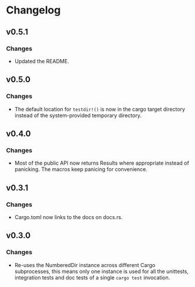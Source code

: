 # Changelog

## v0.5.1

### Changes

- Updated the README.

## v0.5.0

### Changes

- The default location for `testdir!()` is now in the cargo target
  directory instead of the system-provided temporary directory.

## v0.4.0

### Changes

- Most of the public API now returns Results where appropriate instead
  of panicking.  The macros keep panicing for convenience.

## v0.3.1

### Changes

- Cargo.toml now links to the docs on docs.rs.

## v0.3.0

### Changes

- Re-uses the NumberedDir instance across different Cargo
  subprocesses, this means only one instance is used for all the
  unittests, integration tests and doc tests of a single `cargo test`
  invocation.
